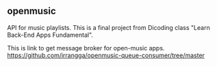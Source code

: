 ## openmusic
API for music playlists. This is a final project from Dicoding class "Learn Back-End Apps Fundamental".  

This is link to get message broker for open-music apps.  
https://github.com/irrangga/openmusic-queue-consumer/tree/master
